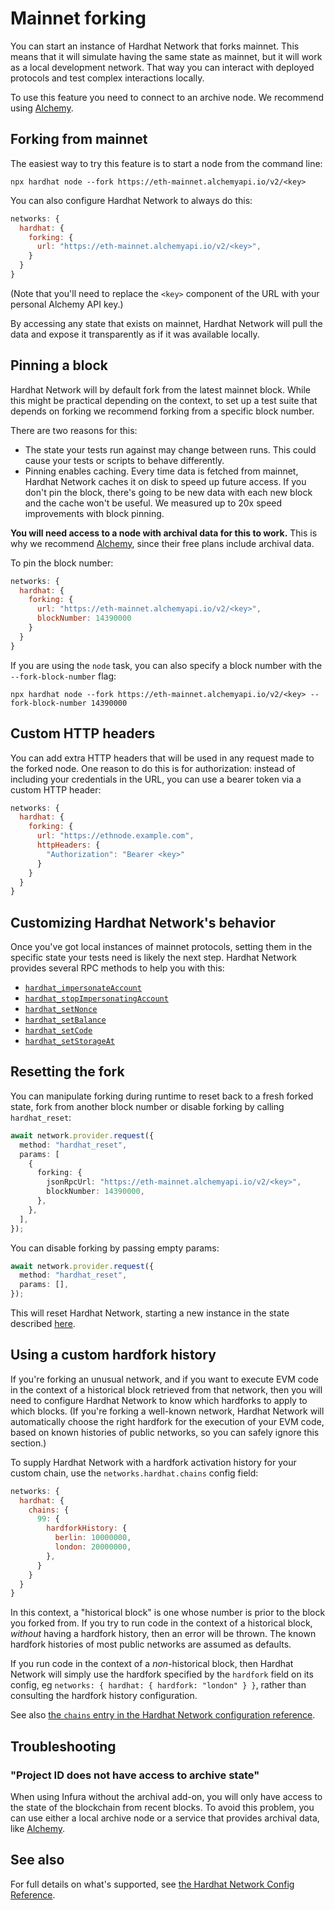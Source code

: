 # Mainnet forking

You can start an instance of Hardhat Network that forks mainnet. This means that it will simulate having the same state as mainnet, but it will work as a local development network. That way you can interact with deployed protocols and test complex interactions locally.

To use this feature you need to connect to an archive node. We recommend using [Alchemy].

## Forking from mainnet

The easiest way to try this feature is to start a node from the command line:

```
npx hardhat node --fork https://eth-mainnet.alchemyapi.io/v2/<key>
```

You can also configure Hardhat Network to always do this:

```js
networks: {
  hardhat: {
    forking: {
      url: "https://eth-mainnet.alchemyapi.io/v2/<key>",
    }
  }
}
```

(Note that you'll need to replace the `<key>` component of the URL with your personal Alchemy API key.)

By accessing any state that exists on mainnet, Hardhat Network will pull the data and expose it transparently as if it was available locally.

## Pinning a block

Hardhat Network will by default fork from the latest mainnet block. While this might be practical depending on the context, to set up a test suite that depends on forking we recommend forking from a specific block number.

There are two reasons for this:

- The state your tests run against may change between runs. This could cause your tests or scripts to behave differently.
- Pinning enables caching. Every time data is fetched from mainnet, Hardhat Network caches it on disk to speed up future access. If you don't pin the block, there's going to be new data with each new block and the cache won't be useful. We measured up to 20x speed improvements with block pinning.

**You will need access to a node with archival data for this to work.** This is why we recommend [Alchemy], since their free plans include archival data.

To pin the block number:

```js
networks: {
  hardhat: {
    forking: {
      url: "https://eth-mainnet.alchemyapi.io/v2/<key>",
      blockNumber: 14390000
    }
  }
}
```

If you are using the `node` task, you can also specify a block number with the `--fork-block-number` flag:

```
npx hardhat node --fork https://eth-mainnet.alchemyapi.io/v2/<key> --fork-block-number 14390000
```

## Custom HTTP headers

You can add extra HTTP headers that will be used in any request made to the forked node. One reason to do this is for authorization: instead of including your credentials in the URL, you can use a bearer token via a custom HTTP header:

```js
networks: {
  hardhat: {
    forking: {
      url: "https://ethnode.example.com",
      httpHeaders: {
        "Authorization": "Bearer <key>"
      }
    }
  }
}
```

## Customizing Hardhat Network's behavior

Once you've got local instances of mainnet protocols, setting them in the specific state your tests need is likely the next step. Hardhat Network provides several RPC methods to help you with this:

- [`hardhat_impersonateAccount`](../reference/#hardhat-impersonateaccount)
- [`hardhat_stopImpersonatingAccount`](../reference/#hardhat-stopimpersonatingaccount)
- [`hardhat_setNonce`](../reference/#hardhat-setnonce)
- [`hardhat_setBalance`](../reference/#hardhat-setbalance)
- [`hardhat_setCode`](../reference/#hardhat-setcode)
- [`hardhat_setStorageAt`](../reference/#hardhat-setstorageat)

## Resetting the fork

You can manipulate forking during runtime to reset back to a fresh forked state, fork from another block number or disable forking by calling `hardhat_reset`:

```ts
await network.provider.request({
  method: "hardhat_reset",
  params: [
    {
      forking: {
        jsonRpcUrl: "https://eth-mainnet.alchemyapi.io/v2/<key>",
        blockNumber: 14390000,
      },
    },
  ],
});
```

You can disable forking by passing empty params:

```ts
await network.provider.request({
  method: "hardhat_reset",
  params: [],
});
```

This will reset Hardhat Network, starting a new instance in the state described [here](../reference/#initial-state).

## Using a custom hardfork history

If you're forking an unusual network, and if you want to execute EVM code in the context of a historical block retrieved from that network, then you will need to configure Hardhat Network to know which hardforks to apply to which blocks. (If you're forking a well-known network, Hardhat Network will automatically choose the right hardfork for the execution of your EVM code, based on known histories of public networks, so you can safely ignore this section.)

To supply Hardhat Network with a hardfork activation history for your custom chain, use the `networks.hardhat.chains` config field:

```js
networks: {
  hardhat: {
    chains: {
      99: {
        hardforkHistory: {
          berlin: 10000000,
          london: 20000000,
        },
      }
    }
  }
}
```

In this context, a "historical block" is one whose number is prior to the block you forked from. If you try to run code in the context of a historical block, _without_ having a hardfork history, then an error will be thrown. The known hardfork histories of most public networks are assumed as defaults.

If you run code in the context of a _non_-historical block, then Hardhat Network will simply use the hardfork specified by the `hardfork` field on its config, eg `networks: { hardhat: { hardfork: "london" } }`, rather than consulting the hardfork history configuration.

See also [the `chains` entry in the Hardhat Network configuration reference](../reference/#chains).

## Troubleshooting

### "Project ID does not have access to archive state"

When using Infura without the archival add-on, you will only have access to the state of the blockchain from recent blocks. To avoid this problem, you can use either a local archive node or a service that provides archival data, like [Alchemy].

## See also

For full details on what's supported, see [the Hardhat Network Config Reference](../reference/#config).

[alchemy]: https://alchemyapi.io/
